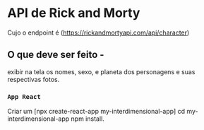 # API de Rick and Morty

Cujo o endpoint é (https://rickandmortyapi.com/api/character)

## O que deve ser feito -

exibir na tela os nomes, sexo, e planeta dos personagens e suas respectivas fotos.

### `App React`

Criar um [npx create-react-app my-interdimensional-app]
cd my-interdimensional-app
npm install.

